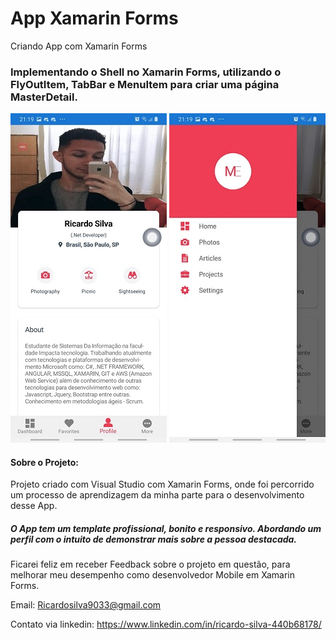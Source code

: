 # App Xamarin Forms
Criando App com Xamarin Forms 
### Implementando o Shell no Xamarin Forms, utilizando o FlyOutItem, TabBar e MenuItem para criar uma página MasterDetail.

![Print-App-Xamarin (1)](https://github.com/RicardoDkw/App-Xamarin-Forms/blob/master/Print-App-Xamarin%20(2).jpeg)
![Print-App-Xamarin (2)](https://github.com/RicardoDkw/App-Xamarin-Forms/blob/master/Print-App-Xamarin%20(1).jpeg)

#### Sobre o Projeto:
Projeto criado com Visual Studio com Xamarin Forms, onde foi percorrido um processo de aprendizagem da minha parte para o desenvolvimento desse App. 

##### O App tem um template profissional, bonito e responsivo. Abordando um perfil com o intuito de demonstrar mais sobre a pessoa destacada.

Ficarei feliz em receber Feedback sobre o projeto em questão, para melhorar meu desempenho como desenvolvedor Mobile em Xamarin Forms.

Email: Ricardosilva9033@gmail.com

Contato via linkedin: https://www.linkedin.com/in/ricardo-silva-440b68178/
